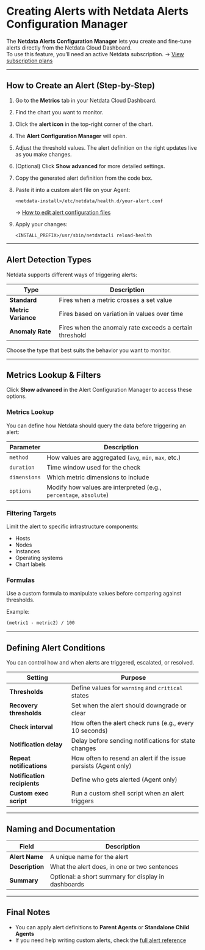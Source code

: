 # Creating Alerts with Netdata Alerts Configuration Manager

The **Netdata Alerts Configuration Manager** lets you create and fine-tune alerts directly from the Netdata Cloud Dashboard.  
To use this feature, you’ll need an active Netdata subscription. → [View subscription plans](https://www.netdata.cloud/pricing/)

---

## How to Create an Alert (Step-by-Step)

1. Go to the **Metrics** tab in your Netdata Cloud Dashboard.
2. Find the chart you want to monitor.
3. Click the **alert icon** in the top-right corner of the chart.
4. The **Alert Configuration Manager** will open.
5. Adjust the threshold values. The alert definition on the right updates live as you make changes.
6. (Optional) Click **Show advanced** for more detailed settings.
7. Copy the generated alert definition from the code box.
8. Paste it into a custom alert file on your Agent:

   ```
   <netdata-install>/etc/netdata/health.d/your-alert.conf
   ```
   → [How to edit alert configuration files](/src/health/REFERENCE.md#edit-health-configuration-files)

9. Apply your changes:

   ```
   <INSTALL_PREFIX>/usr/sbin/netdatacli reload-health
   ```
---

## Alert Detection Types

Netdata supports different ways of triggering alerts:

| Type              | Description                                                 |
|-------------------|-------------------------------------------------------------|
| **Standard**       | Fires when a metric crosses a set value                    |
| **Metric Variance**| Fires based on variation in values over time              |
| **Anomaly Rate**   | Fires when the anomaly rate exceeds a certain threshold   |

Choose the type that best suits the behavior you want to monitor.

---

## Metrics Lookup & Filters

Click **Show advanced** in the Alert Configuration Manager to access these options.

### Metrics Lookup

You can define how Netdata should query the data before triggering an alert:

| Parameter   | Description                       |
|-------------|-----------------------------------|
| `method`    | How values are aggregated (`avg`, `min`, `max`, etc.) |
| `duration`  | Time window used for the check    |
| `dimensions`| Which metric dimensions to include|
| `options`   | Modify how values are interpreted (e.g., `percentage`, `absolute`) |

### Filtering Targets

Limit the alert to specific infrastructure components:

- Hosts
- Nodes
- Instances
- Operating systems
- Chart labels

### Formulas

Use a custom formula to manipulate values before comparing against thresholds.

Example:

```txt
(metric1 - metric2) / 100
```

---

## Defining Alert Conditions

You can control how and when alerts are triggered, escalated, or resolved.

| Setting              | Purpose                                                                 |
|----------------------|-------------------------------------------------------------------------|
| **Thresholds**        | Define values for `warning` and `critical` states                      |
| **Recovery thresholds**| Set when the alert should downgrade or clear                          |
| **Check interval**    | How often the alert check runs (e.g., every 10 seconds)                |
| **Notification delay**| Delay before sending notifications for state changes                   |
| **Repeat notifications**| How often to resend an alert if the issue persists (Agent only)     |
| **Notification recipients**| Define who gets alerted (Agent only)                              |
| **Custom exec script** | Run a custom shell script when an alert triggers                      |

---

## Naming and Documentation

| Field               | Description                                        |
|---------------------|----------------------------------------------------|
| **Alert Name**       | A unique name for the alert                       |
| **Description**      | What the alert does, in one or two sentences      |
| **Summary**          | Optional: a short summary for display in dashboards |

---

## Final Notes

- You can apply alert definitions to **Parent Agents** or **Standalone Child Agents**
- If you need help writing custom alerts, check the [full alert reference](/src/health/REFERENCE.md)
